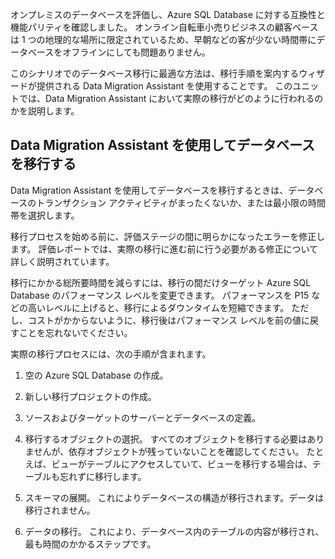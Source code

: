 オンプレミスのデータベースを評価し、Azure SQL Database に対する互換性と機能パリティを確認しました。 オンライン自転車小売りビジネスの顧客ベースは 1 つの地理的な場所に限定されているため、早朝などの客が少ない時間帯にデータベースをオフラインにしても問題ありません。

このシナリオでのデータベース移行に最適な方法は、移行手順を案内するウィザードが提供される Data Migration Assistant を使用することです。 このユニットでは、Data Migration Assistant において実際の移行がどのように行われるのかを説明します。

## <a name="migrate-the-database-using-data-migration-assistant"></a>Data Migration Assistant を使用してデータベースを移行する

Data Migration Assistant を使用してデータベースを移行するときは、データベースのトランザクション アクティビティがまったくないか、または最小限の時間帯を選択します。

移行プロセスを始める前に、評価ステージの間に明らかになったエラーを修正します。 評価レポートでは、実際の移行に進む前に行う必要がある修正について詳しく説明されています。

移行にかかる総所要時間を減らすには、移行の間だけターゲット Azure SQL Database のパフォーマンス レベルを変更できます。 パフォーマンスを P15 などの高いレベルに上げると、移行によるダウンタイムを短縮できます。 ただし、コストがかからないように、移行後はパフォーマンス レベルを前の値に戻すことを忘れないでください。

実際の移行プロセスには、次の手順が含まれます。

1. 空の Azure SQL Database の作成。

1. 新しい移行プロジェクトの作成。

1. ソースおよびターゲットのサーバーとデータベースの定義。

1. 移行するオブジェクトの選択。 すべてのオブジェクトを移行する必要はありませんが、依存オブジェクトが残っていないことを確認してください。 たとえば、ビューがテーブルにアクセスしていて、ビューを移行する場合は、テーブルも忘れずに移行します。

1. スキーマの展開。 これによりデータベースの構造が移行されます。データは移行されません。

1. データの移行。 これにより、データベース内のテーブルの内容が移行され、最も時間のかかるステップです。
